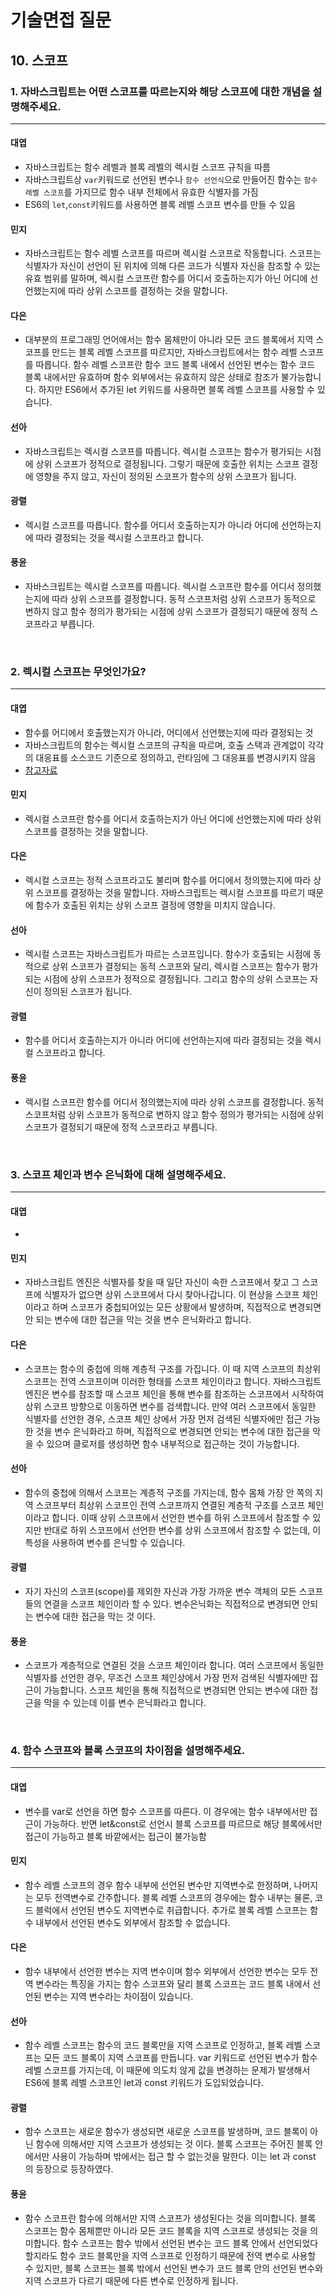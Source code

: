 # 기술면접 질문

## 10. 스코프

### 1. 자바스크립트는 어떤 스코프를 따르는지와 해당 스코프에 대한 개념을 설명해주세요.

<hr>

#### 대엽

- 자바스크립트는 함수 레벨과 블록 레벨의 렉시컬 스코프 규칙을 따름
- 자바스크립트상 `var`키워드로 선언된 변수나 `함수 선언식`으로 만들어진 함수는 `함수 레벨 스코프`를 가지므로 함수 내부 전체에서 유효한 식별자를 가짐
- ES6의 `let`,`const`키워드를 사용하면 블록 레벨 스코프 변수를 만들 수 있음

#### 민지

- 자바스크립트는 함수 레벨 스코프를 따르며 렉시컬 스코프로 작동합니다.
  스코프는 식별자가 자신이 선언이 된 위치에 의해 다른 코드가 식별자 자신을 참조할 수 있는 유효 범위를 말하며,
  렉시컬 스코프란 함수를 어디서 호출하는지가 아닌 어디에 선언했는지에 따라 상위 스코프를 결정하는 것을 말합니다.

#### 다은

- 대부분의 프로그래밍 언어에서는 함수 몸체만이 아니라 모든 코드 블록에서 지역 스코프를 만드는 블록 레벨 스코프를 따르지만, 자바스크립트에서는 함수 레벨 스코프를 따릅니다. 함수 레벨 스코프란 함수 코드 블록 내에서 선언된 변수는 함수 코드 블록 내에서만 유효하며 함수 외부에서는 유효하지 않은 상태로 참조가 불가능합니다. 하지만 ES6에서 추가된 let 키워드를 사용하면 블록 레벨 스코프를 사용할 수 있습니다.

#### 선아

- 자바스크립트는 렉시컬 스코프를 따릅니다. 렉시컬 스코프는 함수가 평가되는 시점에 상위 스코프가 정적으로 결정됩니다. 그렇기 때문에 호출한 위치는 스코프 결정에 영향을 주지 않고, 자신이 정의된 스코프가 함수의 상위 스코프가 됩니다.

#### 광렬

- 렉시컬 스코프를 따릅니다. 함수를 어디서 호출하는지가 아니라 어디에 선언하는지에 따라 결정되는 것을 렉시컬 스코프라고 합니다.

#### 풍윤

- 자바스크립트는 렉시컬 스코프를 따릅니다. 렉시컬 스코프란 함수를 어디서 정의했는지에 따라 상위 스코프를 결정합니다. 동적 스코프처럼 상위 스코프가 동적으로 변하지 않고 함수 정의가 평가되는 시점에 상위 스코프가 결정되기 때문에 정적 스코프라고 부릅니다.

<br>

### 2. 렉시컬 스코프는 무엇인가요?

<hr>

#### 대엽

- 함수를 어디에서 호출했는지가 아니라, 어디에서 선언했는지에 따라 결정되는 것
- 자바스크립트의 함수는 렉시컬 스코프의 규칙을 따르며, 호출 스택과 관계없이 각각의 대응표를 소스코드 기준으로 정의하고, 런타임에 그 대응표를 변경시키지 않음
- [참고자료](https://techwell.wooritech.com/docs/languages/javascript/scope-this/)

#### 민지

- 렉시컬 스코프란 함수를 어디서 호출하는지가 아닌 어디에 선언했는지에 따라 상위 스코프를 결정하는 것을 말합니다.

#### 다은

- 렉시컬 스코프는 정적 스코프라고도 불리며 함수를 어디에서 정의했는지에 따라 상위 스코프를 결정하는 것을 말합니다. 자바스크립트는 렉시컬 스코프를 따르기 때문에 함수가 호출된 위치는 상위 스코프 결정에 영향을 미치지 않습니다.

#### 선아

- 렉시컬 스코프는 자바스크립트가 따르는 스코프입니다. 함수가 호출되는 시점에 동적으로 상위 스코프가 결정되는 동적 스코프와 달리, 렉시컬 스코프는 함수가 평가되는 시점에 상위 스코프가 정적으로 결정됩니다. 그리고 함수의 상위 스코프는 자신이 정의된 스코프가 됩니다.

#### 광렬

- 함수를 어디서 호출하는지가 아니라 어디에 선언하는지에 따라 결정되는 것을 렉시컬 스코프라고 합니다.

#### 풍윤

- 렉시컬 스코프란 함수를 어디서 정의했는지에 따라 상위 스코프를 결정합니다. 동적 스코프처럼 상위 스코프가 동적으로 변하지 않고 함수 정의가 평가되는 시점에 상위 스코프가 결정되기 때문에 정적 스코프라고 부릅니다.

<br>

### 3. 스코프 체인과 변수 은닉화에 대해 설명해주세요.

<hr>

#### 대엽

-

#### 민지

- 자바스크립트 엔진은 식별자를 찾을 때 일단 자신이 속한 스코프에서 찾고
  그 스코프에 식별자가 없으면 상위 스코프에서 다시 찾아나갑니다.
  이 현상을 스코프 체인 이라고 하며 스코프가 중첩되어있는 모든 상황에서 발생하며,
  직접적으로 변경되면 안 되는 변수에 대한 접근을 막는 것을 변수 은닉화라고 합니다.

#### 다은

- 스코프는 함수의 중첩에 의해 계층적 구조를 가집니다. 이 때 지역 스코프의 최상위 스코프는 전역 스코프이며 이러한 형태를 스코프 체인이라고 합니다. 자바스크립트 엔진은 변수를 참조할 때 스코프 체인을 통해 변수를 참조하는 스코프에서 시작하여 상위 스코프 방향으로 이동하면 변수를 검색합니다. 만약 여러 스코프에서 동일한 식별자를 선언한 경우, 스코프 체인 상에서 가장 먼저 검색된 식별자에만 접근 가능한 것을 변수 은닉화라고 하며, 직접적으로 변경되면 안되는 변수에 대한 접근을 막을 수 있으며 클로저를 생성하면 함수 내부적으로 접근하는 것이 가능합니다.

#### 선아

- 함수의 중첩에 의해서 스코프는 계층적 구조를 가지는데, 함수 몸체 가장 안 쪽의 지역 스코프부터 최상위 스코프인 전역 스코프까지 연결된 계층적 구조를 스코프 체인이라고 합니다. 이때 상위 스코프에서 선언한 변수를 하위 스코프에서 참조할 수 있지만 반대로 하위 스코프에서 선언한 변수를 상위 스코프에서 참조할 수 없는데, 이 특성을 사용하여 변수를 은닉할 수 있습니다.

#### 광렬

- 자기 자신의 스코프(scope)를 제외한 자신과 가장 가까운 변수 객체의 모든 스코프들의 연결을 스코프 체인이라 할 수 있다. 변수은닉화는 직접적으로 변경되면 안되는 변수에 대한 접근을 막는 것 이다.

#### 풍윤

- 스코프가 계층적으로 연결된 것을 스코프 체인이라 합니다. 여러 스코프에서 동일한 식별자를 선언한 경우, 무조건 스코프 체인상에서 가장 먼저 검색된 식별자에만 접근이 가능합니다. 스코프 체인을 통해 직접적으로 변경되면 안되는 변수에 대한 접근을 막을 수 있는데 이를 변수 은닉화라고 합니다.

<br>

### 4. 함수 스코프와 블록 스코프의 차이점을 설명해주세요.

<hr>

#### 대엽

- 변수를 var로 선언을 하면 함수 스코프를 따른다. 이 경우에는 함수 내부에서만 접근이 가능하다. 반면 let&const로 선언시 블록 스코프를 따르므로 해당 블록에서만 접근이 가능하고 블록 바깥에서는 접근이 불가능함

#### 민지

- 함수 레벨 스코프의 경우 함수 내부에 선언된 변수만 지역변수로 한정하며, 나머지는 모두 전역변수로 간주합니다.
  블록 레벨 스코프의 경우에는 함수 내부는 물론, 코드 블럭에서 선언된 변수도 지역변수로 취급합니다.
  추가로 블록 레벨 스코프는 함수 내부에서 선언된 변수도 외부에서 참조할 수 없습니다.

#### 다은

- 함수 내부에서 선언한 변수는 지역 변수이며 함수 외부에서 선언한 변수는 모두 전역 변수라는 특징을 가지는 함수 스코프와 달리 블록 스코프는 코드 블록 내에서 선언된 변수는 지역 변수라는 차이점이 있습니다.

#### 선아

- 함수 레벨 스코프는 함수의 코드 블록만을 지역 스코프로 인정하고, 블록 레벨 스코프는 모든 코드 블록이 지역 스코프를 만듭니다. var 키워드로 선언된 변수가 함수 레벨 스코프를 가지는데, 이 때문에 의도치 않게 값을 변경하는 문제가 발생해서 ES6에 블록 레벨 스코프인 let과 const 키워드가 도입되었습니다.

#### 광렬

- 함수 스코프는 새로운 함수가 생성되면 새로운 스코프를 발생하며, 코드 블록이 아닌 함수에 의해서만 지역 스코프가 생성되는 것 이다. 블록 스코프는 주어진 블록 안에서만 사용이 가능하며 밖에서는 접근 할 수 없는것을 말한다. 이는 let 과 const 의 등장으로 등장하였다.

#### 풍윤

- 함수 스코프란 함수에 의해서만 지역 스코프가 생성된다는 것을 의미합니다. 블록 스코프는 함수 몸체뿐만 아니라 모든 코드 블록을 지역 스코프로 생성되는 것을 의미합니다. 함수 스코프는 함수 밖에서 선언된 변수는 코드 블록 안에서 선언되었다 할지라도 함수 코드 블록만을 지역 스코프로 인정하기 때문에 전역 변수로 사용할 수 있지만, 블록 스코프는 블록 밖에서 선언된 변수가 코드 블록 안의 선언된 변수와 지역 스코프가 다르기 때문에 다른 변수로 인정하게 됩니다.

